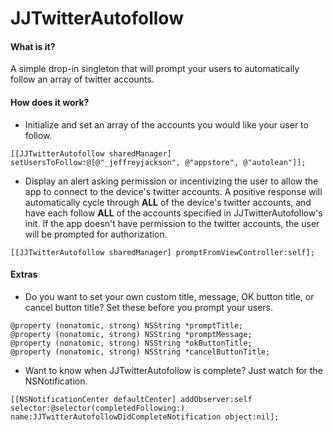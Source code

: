 # JJTwitterAutofollow

#### What is it?

A simple drop-in singleton that will prompt your users to automatically follow an array of twitter accounts.

#### How does it work?

-  Initialize and set an array of the accounts you would like your user to follow.
```
[[JJTwitterAutofollow sharedManager] setUsersToFollow:@[@"_jeffreyjackson", @"appstore", @"autolean"]];
```

-  Display an alert asking permission or incentivizing the user to allow the app to connect to the device's twitter accounts.  A positive response will automatically cycle through **ALL** of the device's twitter accounts, and have each follow **ALL** of the accounts specified in JJTwitterAutofollow's init.  If the app doesn't have permission to the twitter accounts, the user will be prompted for authorization.
```
[[JJTwitterAutofollow sharedManager] promptFromViewController:self];
```

#### Extras

-  Do you want to set your own custom title, message, OK button title, or cancel button title?  Set these before you prompt your users.
```
@property (nonatomic, strong) NSString *promptTitle;
@property (nonatomic, strong) NSString *promptMessage;
@property (nonatomic, strong) NSString *okButtonTitle;
@property (nonatomic, strong) NSString *cancelButtonTitle;
```

-  Want to know when JJTwitterAutofollow is complete?  Just watch for the NSNotification.
```
[[NSNotificationCenter defaultCenter] addObserver:self selector:@selector(completedFollowing:) name:JJTwitterAutofollowDidCompleteNotification object:nil];
```
